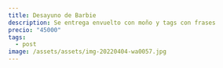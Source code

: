 ```yaml
---
title: Desayuno de Barbie
description: Se entrega envuelto con moño y tags con frases
precio: "45000"
tags:
  - post
image: /assets/assets/img-20220404-wa0057.jpg
---
```


